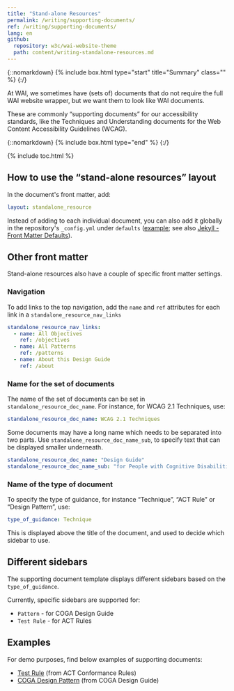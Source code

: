 ```yaml
---
title: "Stand-alone Resources"
permalink: /writing/supporting-documents/
ref: /writing/supporting-documents/
lang: en
github:
  repository: w3c/wai-website-theme
  path: content/writing-standalone-resources.md
---
```


{::nomarkdown}
{% include box.html type="start" title="Summary" class="" %}
{:/}

At WAI, we sometimes have (sets of) documents that do not require the full WAI website wrapper, but we want them to look like WAI documents. 

These are commonly “supporting documents” for our accessibility standards, like the Techniques and Understanding documents for the Web Content Accessibility Guidelines (WCAG).

{::nomarkdown}
{% include box.html type="end" %}
{:/}


{% include toc.html %}

## How to use the “stand-alone resources” layout

In the document's front matter, add:

```yaml
layout: standalone_resource
```

Instead of adding to each individual document, you can also add it globally in the repository's `_config.yml` under `defaults` ([example](https://github.com/w3c/wai-coga-design-guide/blob/master/_config.yml#L55); see also [Jekyll - Front Matter Defaults](https://jekyllrb.com/docs/configuration/front-matter-defaults/)). 

## Other front matter

Stand-alone resources also have a couple of specific front matter settings.

### Navigation

To add links to the top navigation, add the `name` and `ref` attributes for each link in a `standalone_resource_nav_links`

```yaml
standalone_resource_nav_links:
  - name: All Objectives
    ref: /objectives
  - name: All Patterns
    ref: /patterns
  - name: About this Design Guide
    ref: /about
```

### Name for the set of documents

The name of the set of documents can be set in `standalone_resource_doc_name`. For instance, for WCAG 2.1 Techniques, use: 

```yaml
standalone_resource_doc_name: WCAG 2.1 Techniques
```

Some documents may have a long name which needs to be separated into two parts. Use `standalone_resource_doc_name_sub`, to specify text that can be displayed smaller underneath.

```yaml
standalone_resource_doc_name: "Design Guide"
standalone_resource_doc_name_sub: "for People with Cognitive Disabilities and Learning Difficulties"
```

### Name of the type of document

To specify the type of guidance, for instance “Technique”, “ACT Rule” or “Design Pattern”, use: 

```yaml
type_of_guidance: Technique
```

This is displayed above the title of the document, and used to decide which sidebar to use.

## Different sidebars 

The supporting document template displays different sidebars based on the `type_of_guidance`. 

Currently, specific sidebars are supported for: 

- `Pattern` - for COGA Design Guide
- `Test Rule` - for ACT Rules

## Examples

For demo purposes, find below examples of supporting documents:

* [Test Rule](demo-act) (from ACT Conformance Rules)
* [COGA Design Pattern](demo-coga) (from COGA Design Guide)
